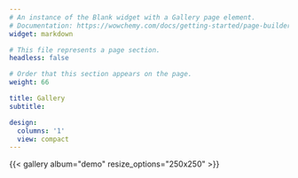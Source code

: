 ```yaml
---
# An instance of the Blank widget with a Gallery page element.
# Documentation: https://wowchemy.com/docs/getting-started/page-builder/
widget: markdown

# This file represents a page section.
headless: false

# Order that this section appears on the page.
weight: 66

title: Gallery
subtitle:

design:
  columns: '1'
  view: compact
---
```


{{< gallery album="demo" resize_options="250x250" >}}
